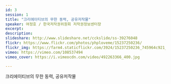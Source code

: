 ```yaml
---
id: 3
session: 1
title: "크리에이티브의 무한 동력, 공유저작물"
speaker: 여정호 / 한국저작권위원회 저작권정보센터장
excerpt:
description:
slideshare: http://www.slideshare.net/cckslide/ss-39276048
flickr: https://www.flickr.com/photos/phploveme/15237250236/
flickr_img: https://farm4.staticflickr.com/3924/15237250236_745964c921_c.jpg
vimeo: https://vimeo.com/108537494
vimeo_cover: https://i.vimeocdn.com/video/492263366_400.jpg

---
```


크리에이티브의 무한 동력, 공유저작물
